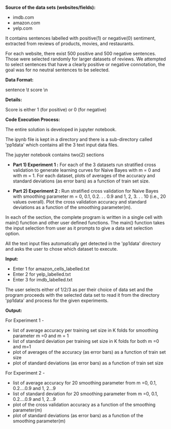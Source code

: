 
**Source of the data sets (websites/fields):**

* imdb.com
* amazon.com
* yelp.com

It contains sentences labelled with positive(1) or negative(0) sentiment, extracted from reviews of products, movies, and restaurants.

For each website, there exist 500 positive and 500 negative sentences. Those were selected randomly for larger datasets of reviews. 
We attempted to select sentences that have a clearly positive or negative connotation, the goal was for no neutral sentences to be selected.

**Data Format:**

sentence \t score \n


**Details:**

Score is either 1 (for positive) or 0 (for negative)	

**Code Execution Process:** 

The entire solution is developed in jupyter notebook.

The ipynb file is kept in a directory and there is a sub-directory called 'pp1data' which contains all the 3 text input data files.

The jupyter notebook contains two(2) sections

* **Part 1) Experiment 1 :** For each of the 3 datasets run stratified cross validation to generate learning curves for Naive Bayes with m = 0 and with m = 1. For each dataset, plots of averages of the accuracy and standard deviations (as error bars) as a function of train set size. 

* **Part 2) Experiment 2 :** Run stratified cross validation for Naive Bayes with smoothing parameter m = 0, 0.1, 0.2. . . 0.9 and 1, 2, 3. . . 10 (i.e., 20 values overall). Plot the cross validation accuracy and standard deviations as a function of the smoothing parameter(m).

In each of the section, the complete program is written in a single cell with main() function and other user defined functions. The main() function takes the input selection from user as it prompts to give a data set selection option.

All the text input files automatically get detected in the 'pp1data' directory and asks the user to chose which dataset to execute.

**Input:**

* Enter 1 for amazon_cells_labelled.txt
* Enter 2 for yelp_labelled.txt
* Enter 3 for imdb_labelled.txt

The user selects either of 1/2/3 as per their choice of data set and the program proceeds with the selected data set to read it from the directory 'pp1data' and process for the given experiments.

**Output:**

For Experiment 1 - 
* list of average accuracy per training set size in K folds for smoothing parameter m =0 and m = 1
* list of standard deviation per training set size in K folds for both m =0 and m=1
* plot of averages of the accuracy (as error bars) as a function of train set size
* plot of standard deviations (as error bars) as a function of train set size

For Experiment 2 - 
* list of average accuracy for 20 smoothing parameter from m =0, 0.1, 0.2....0.9 and 1, 2...9
* list of standard deviation for 20 smoothing parameter from m =0, 0.1, 0.2....0.9 and 1, 2...9
* plot of the cross validation accuracy as a function of the smoothing parameter(m)
* plot of standard deviations (as error bars) as a function of the smoothing parameter(m)


